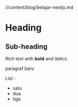 //content/blog/belajar-nextjs.md
# Heading

## Sub-heading

Rich text with __bold__ and _italics_.

paragraf baru

List :

* satu
* dua
* tiga
